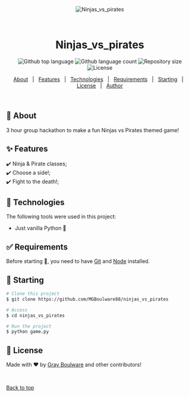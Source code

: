 <div align="center" id="top"> 
  <img src="./.github/app.gif" alt="Ninjas_vs_pirates" />

  &#xa0;

  <!-- <a href="https://ninjas_vs_pirates.netlify.app">Demo</a> -->
</div>

<h1 align="center">Ninjas_vs_pirates</h1>

<p align="center">
  <img alt="Github top language" src="https://img.shields.io/github/languages/top/MGBoulware88/ninjas_vs_pirates?color=56BEB8">

  <img alt="Github language count" src="https://img.shields.io/github/languages/count/MGBoulware88/ninjas_vs_pirates?color=56BEB8">

  <img alt="Repository size" src="https://img.shields.io/github/repo-size/MGBoulware88/ninjas_vs_pirates?color=56BEB8">

  <img alt="License" src="https://img.shields.io/github/license/MGBoulware88/ninjas_vs_pirates?color=56BEB8">

  <!-- <img alt="Github issues" src="https://img.shields.io/github/issues/MGBoulware88/ninjas_vs_pirates?color=56BEB8" /> -->

  <!-- <img alt="Github forks" src="https://img.shields.io/github/forks/MGBoulware88/ninjas_vs_pirates?color=56BEB8" /> -->

  <!-- <img alt="Github stars" src="https://img.shields.io/github/stars/MGBoulware88/ninjas_vs_pirates?color=56BEB8" /> -->
</p>

<!-- Status -->

<!-- <h4 align="center"> 
	🚧  Ninjas_vs_pirates 🚀  🚧
</h4> 

<hr> -->

<p align="center">
  <a href="#dart-about">About</a> &#xa0; | &#xa0; 
  <a href="#sparkles-features">Features</a> &#xa0; | &#xa0;
  <a href="#rocket-technologies">Technologies</a> &#xa0; | &#xa0;
  <a href="#white_check_mark-requirements">Requirements</a> &#xa0; | &#xa0;
  <a href="#checkered_flag-starting">Starting</a> &#xa0; | &#xa0;
  <a href="#memo-license">License</a> &#xa0; | &#xa0;
  <a href="https://github.com/MGBoulware88" target="_blank">Author</a>
</p>

<br>

## :dart: About ##

3 hour group hackathon to make a fun Ninjas vs Pirates themed game!

## :sparkles: Features ##

:heavy_check_mark: Ninja & Pirate classes;\
:heavy_check_mark: Choose a side!;\
:heavy_check_mark: Fight to the death!;

## :rocket: Technologies ##

The following tools were used in this project:

- Just vanilla Python 🤠

## :white_check_mark: Requirements ##

Before starting :checkered_flag:, you need to have [Git](https://git-scm.com) and [Node](https://nodejs.org/en/) installed.

## :checkered_flag: Starting ##

```bash
# Clone this project
$ git clone https://github.com/MGBoulware88/ninjas_vs_pirates

# Access
$ cd ninjas_vs_pirates

# Run the project
$ python game.py

```

## :memo: License ##

Made with :heart: by <a href="https://github.com/MGBoulware88" target="_blank">Gray Boulware</a> and other contributors!

&#xa0;

<a href="#top">Back to top</a>
